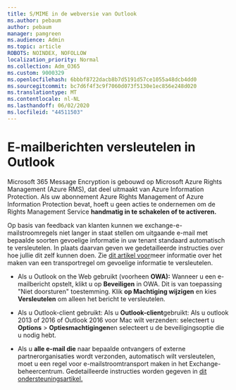 ```yaml
---
title: S/MIME in de webversie van Outlook
ms.author: pebaum
author: pebaum
manager: pamgreen
ms.audience: Admin
ms.topic: article
ROBOTS: NOINDEX, NOFOLLOW
localization_priority: Normal
ms.collection: Adm_O365
ms.custom: 9000329
ms.openlocfilehash: 6bbbf8722dacb8b7d5191d57ce1055a48dcb4dd0
ms.sourcegitcommit: bc7d6f4f3c9f7060d073f5130e1ec856e248d020
ms.translationtype: MT
ms.contentlocale: nl-NL
ms.lasthandoff: 06/02/2020
ms.locfileid: "44511503"
---
```

# <a name="encrypt-email-messages-in-outlook"></a>E-mailberichten versleutelen in Outlook

Microsoft 365 Message Encryption is gebouwd op Microsoft Azure Rights Management (Azure RMS), dat deel uitmaakt van Azure Information Protection. Als uw abonnement Azure Rights Management of Azure Information Protection bevat, hoeft u geen acties te ondernemen om de Rights Management Service **handmatig in te schakelen of te activeren.**

Op basis van feedback van klanten kunnen we exchange-e-mailstroomregels niet langer in staat stellen om uitgaande e-mail met bepaalde soorten gevoelige informatie in uw tenant standaard automatisch te versleutelen. In plaats daarvan geven we gedetailleerde instructies over hoe jullie dit zelf kunnen doen. Zie [dit artikel voor](https://aka.ms/OmeEtr)meer informatie over het maken van een transportregel om gevoelige informatie te versleutelen.

- Als u Outlook on the Web gebruikt (voorheen **OWA):** Wanneer u een e-mailbericht opstelt, klikt u op **Beveiligen** in OWA. Dit is van toepassing "Niet doorsturen" toestemming. Klik **op Machtiging wijzigen** en kies **Versleutelen** om alleen het bericht te versleutelen.

- Als u Outlook-client gebruikt: Als u **Outlook-client**gebruikt: Als u outlook 2013 of 2016 of Outlook 2016 voor Mac wilt verzenden: selecteert u **Options**  >  **Optiesmachtigingen**en selecteert u de beveiligingsoptie die u nodig hebt.

- Als u **alle e-mail die** naar bepaalde ontvangers of externe partnerorganisaties wordt verzonden, automatisch wilt versleutelen, moet u een regel voor e-mailstroomtransport maken in het Exchange-beheercentrum. Gedetailleerde instructies worden gegeven in [dit ondersteuningsartikel.](https://docs.microsoft.com/microsoft-365/compliance/define-mail-flow-rules-to-encrypt-email#create-mail-flow-rules-to-encrypt-email-messages-with-the-new-ome-capabilities)


